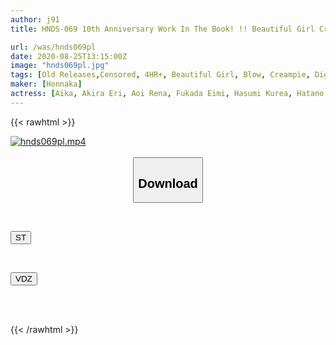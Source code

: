 ```yaml
---
author: j91
title: HNDS-069 10th Anniversary Work In The Book! !! Beautiful Girl Creampie Island Full Version I Will Show You All The Hospitality! 240 Minutes SPECIAL

url: /was/hnds069pl
date: 2020-08-25T13:15:00Z
image: "hnds069pl.jpg"
tags: [Old Releases,Censored, 4HR+, Beautiful Girl, Blow, Creampie, Digital Mosaic, Promiscuity]
maker: [Honnaka]
actress: [Aika, Akira Eri, Aoi Rena, Fukada Eimi, Hasumi Kurea, Hatano Yui, Hoshi Anzu, Jinguuji Nao, Kururugi Aoi, Mitani Akari, Nagase Yui, Nagisa Mitsuki, Ootsuki Hibiki]
---
```



{{< rawhtml >}}

<div class="video" data-videoid="27kVobq77otZ2w1">
    <a href="javascript:;">
        <img src="/was/hnds069pl/hnds069pl.jpg" width="WIDTH" height="HEIGHT" alt="hnds069pl.mp4" loading="lazy">
    </a>
</div>

<script type="text/javascript" src="https://j91.asia/asset/on-demand-st.js"></script>

<br>
  <link rel="stylesheet" href="https://j91.asia/asset/bs5.css">
  
  <center>
  <button class="btn btn-primary" type="button" data-bs-toggle="collapse" data-bs-target=".multi-collapse" aria-expanded="false" aria-controls="multiCollapseExample1 multiCollapseExample2"><h2>Download</h2></button></center>
</p>
<div class="row">
  <div class="col">
    <div class="collapse multi-collapse" id="multiCollapseExample1">
      <div class="card card-body">
	      	      <br>
<div class="buttons">  
<p><a href="https://streamtape.to/v/27kVobq77otZ2w1" target="_blank"><button class="btn-hover color-3"><i class="fa fa-download"></i> ST</button></a></p></div>
    </div>
  </div>
</div>
  <div class="col">
    <div class="collapse multi-collapse" id="multiCollapseExample2">
      <div class="card card-body">
	      <br>
<div class="buttons">
<p><a href="https://vidoza.net/vy2ocrthyhmr" target="_blank"><button class="btn-hover color-1"><i class="fa fa-download"></i> VDZ</button></a></p></div>
<br><br>
      </div>
    </div>
  </div>
</div>

{{< /rawhtml >}}